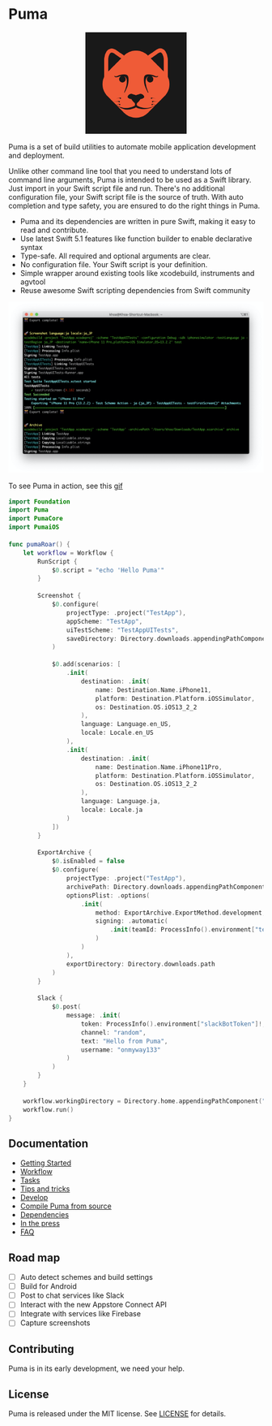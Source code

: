 # Puma

<div align="center">
    <img src="./Screenshots/logo.png" >
</div>

Puma is a set of build utilities to automate mobile application development and deployment.

Unlike other command line tool that you need to understand lots of command line arguments, Puma is intended to be used as a Swift library. Just import in your Swift script file and run. There's no additional configuration file, your Swift script file is the source of truth. With auto completion and type safety, you are ensured to do the right things in Puma.

- Puma and its dependencies are written in pure Swift, making it easy to read and contribute.
- Use latest Swift 5.1 features like function builder to enable declarative syntax
- Type-safe. All required and optional arguments are clear.
- No configuration file. Your Swift script is your definition.
- Simple wrapper around existing tools like xcodebuild, instruments and agvtool
- Reuse awesome Swift scripting dependencies from Swift community

![](Screenshots/puma.png)

To see Puma in action, see this [gif](Screenshots/puma.gif)

```swift
import Foundation
import Puma
import PumaCore
import PumaiOS

func pumaRoar() {
    let workflow = Workflow {
        RunScript {
            $0.script = "echo 'Hello Puma'"
        }

        Screenshot {
            $0.configure(
                projectType: .project("TestApp"),
                appScheme: "TestApp",
                uiTestScheme: "TestAppUITests",
                saveDirectory: Directory.downloads.appendingPathComponent("PumaScreenshots").path
            )

            $0.add(scenarios: [
                .init(
                    destination: .init(
                        name: Destination.Name.iPhone11,
                        platform: Destination.Platform.iOSSimulator,
                        os: Destination.OS.iOS13_2_2
                    ),
                    language: Language.en_US,
                    locale: Locale.en_US
                ),
                .init(
                    destination: .init(
                        name: Destination.Name.iPhone11Pro,
                        platform: Destination.Platform.iOSSimulator,
                        os: Destination.OS.iOS13_2_2
                    ),
                    language: Language.ja,
                    locale: Locale.ja
                )
            ])
        }

        ExportArchive {
            $0.isEnabled = false
            $0.configure(
                projectType: .project("TestApp"),
                archivePath: Directory.downloads.appendingPathComponent("TestApp.xcarchive").path,
                optionsPlist: .options(
                    .init(
                        method: ExportArchive.ExportMethod.development,
                        signing: .automatic(
                            .init(teamId: ProcessInfo().environment["teamId"]!)
                        )
                    )
                ),
                exportDirectory: Directory.downloads.path
            )
        }

        Slack {
            $0.post(
                message: .init(
                    token: ProcessInfo().environment["slackBotToken"]!,
                    channel: "random",
                    text: "Hello from Puma",
                    username: "onmyway133"
                )
            )
        }
    }

    workflow.workingDirectory = Directory.home.appendingPathComponent("XcodeProject/TestApp").path
    workflow.run()
}
```

## Documentation

- [Getting Started](Documentation/GettingStarted.md)
- [Workflow](Documentation/Workflow.md)
- [Tasks](Documentation/Tasks.md)
- [Tips and tricks](Documentation/Tips.md)
- [Develop](Documentation/Develop.md)
- [Compile Puma from source](Documentation/Compile.md)
- [Dependencies](Documentation/Dependencies.md)
- [In the press](Documentation/InThePress.md)
- [FAQ](Documentation/FAQ.md)

## Road map

- [ ] Auto detect schemes and build settings
- [ ] Build for Android
- [ ] Post to chat services like Slack
- [ ] Interact with the new Appstore Connect API
- [ ] Integrate with services like Firebase
- [ ] Capture screenshots

## Contributing

Puma is in its early development, we need your help.

## License
Puma is released under the MIT license. See [LICENSE](LICENSE) for details.

